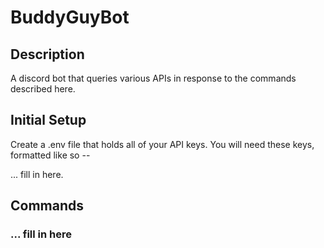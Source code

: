 # BuddyGuyBot

## Description

A discord bot that queries various APIs in response to the commands described here. 

## Initial Setup

Create a .env file that holds all of your API keys. You will need these keys, formatted like so --

... fill in here.

## Commands

### ... fill in here
